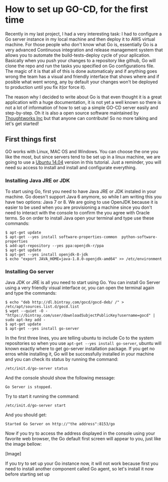 # How to set up GO-CD, for the first time

Recently in my last project, I had a very interesting task: I had to configure a Go server instance
in my local machine and then deploy it to AWS virtual machine. For those people who don't know what Go is, essentially Go is a very advanced Continuous integration and release management system that allows you to automate the build-tests-deploy cycle of your aplication. Basically when you push your changes to a repository like github, Go will clone the repo and run the tasks you specified on Go configurations file. The magic of it is that all of this is done automaticaly and if anything goes wrong the team has a visual and friendly interface that shows where and if posible what went wrong, any by default your changes won't be deployed to production until you fix it(or force it). 

The reason why I decided to write about Go is that even thought it is a great application with a huge documentation, it is not yet a well known so there is not a lot of information of how to set up a simple GO-CD server easily and step-by-step. Oh it is also a open source software maintained by [Thoughtworks Inc](http://www.thoughtworks.com/) but that anyone can contribute! So no more talking and let's get started!


## First things first
GO works with Linux, MAC OS and Windows. You can choose the one you like the most, but since servers tend to be set up in a linux machine, we are going to use a [Ubuntu 14.04](http://www.ubuntu.com/download/desktop) version in this tutorial. Just a reminder, you will need su access to install and install and configurate everything.

### Installing Java JRE or JDK
To start using Go, first you need to have Java JRE or JDK instaled in your machine. Go doesn't support Java 6 anymore, so while I am writing this you have two options: Java 7 or 8. We are going to use OpenJDK because it is easier to be used when you are provisioning a machine since you don't need to interact with the console to confirm the you agree with Oracle terms. So on order to install Java open your terminal and type use these commands:

```
$ apt-get update
$ apt-get --yes install software-properties-common  python-software-properties
$ add-apt-repository --yes ppa:openjdk-r/ppa
$ apt-get update
$ apt-get --yes install openjdk-8-jdk
$ echo "export JAVA_HOME=java-1.8.0-openjdk-amd64" >> /etc/environment
```

### Installing Go server
Java JDK or JRE is all you need to start using Go. You can install Go Server using a very friendly visual interface or, you can open the terminal again and type the commands:

```
$ echo "deb http://dl.bintray.com/gocd/gocd-deb/ /" > /etc/apt/sources.list.d/gocd.list
$ wget --quiet -O - "https://bintray.com/user/downloadSubjectPublicKey?username=gocd" | sudo apt-key add -
$ apt-get update
$ apt-get --yes install go-server
```

In the first three lines,  you are telling ubuntu to include Co to the system repositories  so when you use `apt-get --yes install go-server`, ubuntu will known exactly where to get go-server installation  package.
If you get no erros while installing it, Go will be successfully installed in your machine and you can check its status by running the command:

```
/etc/init.d/go-server status
```
And the console should show the following message:

```
Go Server is stopped.
```

Try to start it running the command: 
```
/etc/init.d/go-server start
```
And you should get:
```
Started Go Server on http://"the address":8153/go
```
Now if you try to access the address displayed in the console using your favorite web browser, the Go default first screen will appear to you, just like the image bellow:

[Image]

If you try to set up your Go instance now, it will not work because first you need to install another component called Go agent, so let's install it now before starting set up  
